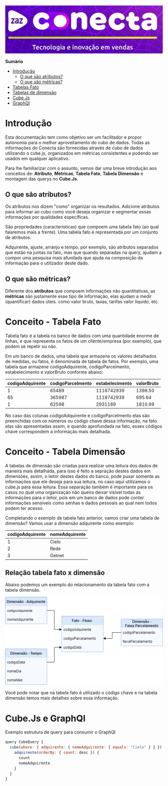 ![ZAZ Conecta](img/photo_2022-07-12_16-32-06.jpg)

  <summary><strong>Sumário</strong></summary>

  * [Introdução](#introdução)
    * [O que são atributos?](#o-que-são-atributos)
    * [O que são métricas?](#o-que-são-métricas)
  * [Tabelas Fato](#conceito---tabela-fato)
  * [Tabelas de dimensão](#conceito---tabela-dimensão)
  * [Cube.Js](#)
  * [GraphQl](#)

# Introdução

Esta documentação tem como objetivo ser um facilitador e propor autonomia para o melhor aproveitamento do cubo de dados.
Todas as informações do Conecta são fornecidas através de cubo de dados utilizando o cube.js, organizados em métricas consistentes e podendo ser usados em qualquer aplicativo.

Para lhe familiarizar com o assunto, vamos dar uma breve introdução aos conceitos de: **Atributo**, **Métricas**, **Tabela Fato**, **Tabela Dimensão** e montagem das querys no **Cube.Js**.

## O que são atributos?

Os atributos nos dizem "como" organizar os resultados. Adicione atributos para informar ao cubo como você deseja organizar e segmentar essas informações por qualidades específicas.

São propriedades (características) que compoem uma tabela fato (ao qual falaremos mais a frente). Uma tabela fato é representada por um conjunto de atributos. 

Adquirente, ajuste, arranjo e tempo, por exemplo, são atributos separados que estão na juntas na fato, mas que quando separadas na query, ajudam a compor uma pesquisa mais afunilada que ajuda na composição da informação para o utilizador deste dado.

## O que são métricas?

Diferente dos **atributos** que compoem informações não quantitativas, as **métricas** são justamente esse tipo de informação, elas ajudam a medir (quantificar) dados úteis. como valor bruto, taxas, tarifas valor líquido, etc.

# Conceito - Tabela Fato

Tabela fato é a tabela no banco de dados com uma quantidade enorme de linhas, e que representa os fatos de um cliente/empresa (por exemplo), que podem se repetir ou não.

Em um banco de dados, uma tabela que armazena os valores detalhados de medidas, ou fatos, é denominada de tabela de fatos. Por exemplo, uma tabela que armazene codigoAdquirente, codigoParcelmento, estabelecimento e valorBruto conforme abaixo: 

codigoAdquirente | codigoParcelmento | estabelecimento | valorBruto 
---------------  | ----------------- | --------------- | ----------
1 | 65489 | 1118742939 | 1398.50
65 | 365987 | 1118742939 | 695.64
1 | 62598 | 2931189 |  1810.99

No caso das colunas codigoAdquirente e codigoParcelmento elas são preenchidas com os números ou código chave dessa informação, na fato elas são apresentadas assim, e quando aprofundada na fato, esses códigos chave correspondem a informação mais detalhada.

# Conceito - Tabela Dimensão

A tabelas de dimensão são criadas para realizar uma leitura dos dados de maneira mais detalhada, para isso é feito a sepração destes dados em dimensões, assim, o leitor destes dados do banco, pode puxar somente as informações que ele deseja para sua leitura, no caso aqui utilizamos o cube.js para essa leitura.
Essa separação também é importante para os casos no qual uma organização não queira deixar visível todas as informações para o leitor, pois em um banco de dados pode conter informações sensiveis como senhas e dados pessoais ao qual nem todos podem ter acesso.

Completando o exemplo de tabela fato anterior, vamos criar uma tabela de dimensão? 
Vamos usar a dimensão adquirente como exemplo:

codigoAdquirente | nomeAdquirente 
---------------  | -------------- 
  1 | Cielo
  2 | Rede
  3 | Getnet


## Relação tabela fato x dimensão

Abaixo podemos um exemplo do relacionamento da tabela fato com a tabela dimensão.

![Tabela fato x dimensão](img/fatoEdimensao.drawio%20(1).png)

Você pode notar que na tabela fato é utilizado o código chave e na tabela dimensão temos mais detalhes sobre essa informação.

# Cube.Js e GraphQl

Exemplo estrutura de query para consumir o GraphQl

~~~javascript
query CubeQuery {
  cube(where: { adquirente: { nomeAdquirente: { equals: "Cielo" } } }) {
    adquirente(orderBy: { count: desc }) {
      count
      nomeAdquirente
    }
  }
}
~~~~
